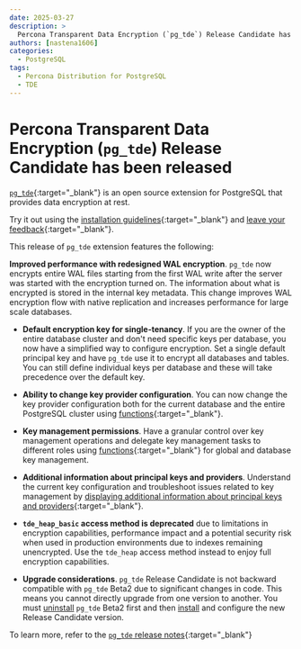```yaml
---
date: 2025-03-27
description: >
  Percona Transparent Data Encryption (`pg_tde`) Release Candidate has been released on March 27, 2025
authors: [nastena1606]
categories:
  - PostgreSQL
tags:
  - Percona Distribution for PostgreSQL
  - TDE
---
```


# Percona Transparent Data Encryption (`pg_tde`) Release Candidate has been released

<!-- more -->

[`pg_tde`](https://percona.github.io/pg_tde/main/){:target="_blank"} is an open source extension for PostgreSQL that provides data encryption at rest. 

Try it out using the [installation guidelines](https://percona.github.io/pg_tde/main/install.html){:target="_blank"} and [leave your feedback](https://forums.percona.com/c/postgresql/pg-tde-transparent-data-encryption-tde/82){:target="_blank"}.

This release of `pg_tde` extension features the following:

 **Improved performance with redesigned WAL encryption**. `pg_tde` now encrypts entire WAL files starting from the first WAL write after the server was started with the encryption turned on. The information about what is encrypted is stored in the internal key metadata. This change improves WAL encryption flow with native replication and increases performance for large scale databases. 

* **Default encryption key for single-tenancy**. If you are the owner of the entire database cluster and don't need specific keys per database, you now have a simplified way to configure encryption. Set a single default principal key and have `pg_tde` use it to encrypt all databases and tables. You can still define individual keys per database and these will take precedence over the default key. 

* **Ability to change key provider configuration**. You can now change the key provider configuration both for the current database and the entire PostgreSQL cluster using [functions](https://docs.percona.com/pg-tde/functions.html#key-provider-management){:target="_blank"}. 

* **Key management permissions**. Have a granular control over key management operations and delegate key management tasks to different roles using [functions](https://docs.percona.com/pg-tde/functions.html){:target="_blank"} for global and database key management. 

* **Additional information about principal keys and providers**. Understand the current key configuration and troubleshoot issues related to key management by [displaying additional information about principal keys and providers](https://docs.percona.com/pg-tde/functions.html){:target="_blank"}. 

* **`tde_heap_basic` access method is deprecated** due to limitations in encryption capabilities, performance impact and a potential security risk when used in production environments due to indexes remaining unencrypted. Use the `tde_heap` access method instead to enjoy full encryption capabilities. 

* **Upgrade considerations**. `pg_tde` Release Candidate is not backward compatible with `pg_tde` Beta2 due to significant changes in code. This means you cannot directly upgrade from one version to another. You must [uninstall](../uninstall.md) `pg_tde` Beta2 first and then [install](../install.md) and configure the new Release Candidate version.

To learn more, refer to the [`pg_tde` release notes](https://percona.github.io/pg_tde/main/release-notes/rc.html){:target="_blank"}